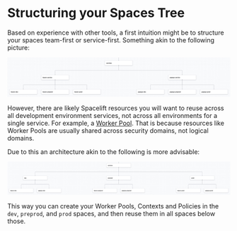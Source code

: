 # Structuring your Spaces Tree

Based on experience with other tools, a first intuition might be to structure your spaces team-first or service-first. Something akin to the following picture:

![](../../assets/screenshots/spaces_tree_structure_1.png)

However, there are likely Spacelift resources you will want to reuse across all development environment services, not across all environments for a single service. For example, a [Worker Pool](../worker-pools.md). That is because resources like Worker Pools are usually shared across security domains, not logical domains.

Due to this an architecture akin to the following is more advisable:

![](../../assets/screenshots/spaces_tree_structure_2.png)

This way you can create your Worker Pools, Contexts and Policies in the `dev`, `preprod`, and `prod` spaces, and then reuse them in all spaces below those.
